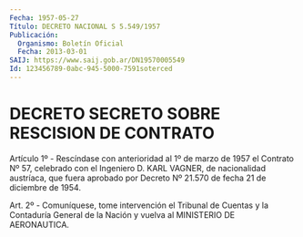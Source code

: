 ```yaml
---
Fecha: 1957-05-27
Título: DECRETO NACIONAL S 5.549/1957
Publicación:
  Organismo: Boletín Oficial
  Fecha: 2013-03-01
SAIJ: https://www.saij.gob.ar/DN19570005549
Id: 123456789-0abc-945-5000-7591soterced
---
```

# DECRETO SECRETO SOBRE RESCISION DE CONTRATO

<a id="1"></a>
Artículo 1º - Rescíndase con anterioridad al 1º de marzo de 1957 el Contrato Nº 57, celebrado con el Ingeniero D. KARL VAGNER, de nacionalidad austríaca, que fuera aprobado por Decreto Nº 21.570 de fecha 21 de diciembre de 1954.

<a id="2"></a>
Art. 2º - Comuníquese, tome intervención el Tribunal de Cuentas y la Contaduría General de la Nación y vuelva al MINISTERIO DE AERONAUTICA.